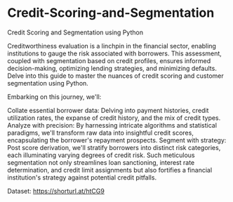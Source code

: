 # Credit-Scoring-and-Segmentation
Credit Scoring and Segmentation using Python

Creditworthiness evaluation is a linchpin in the financial sector, enabling institutions to gauge the risk associated with borrowers. This assessment, coupled with segmentation based on credit profiles, ensures informed decision-making, optimizing lending strategies, and minimizing defaults. Delve into this guide to master the nuances of credit scoring and customer segmentation using Python.

Embarking on this journey, we'll:

Collate essential borrower data: Delving into payment histories, credit utilization rates, the expanse of credit history, and the mix of credit types.
Analyze with precision: By harnessing intricate algorithms and statistical paradigms, we'll transform raw data into insightful credit scores, encapsulating the borrower's repayment prospects.
Segment with strategy: Post score derivation, we'll stratify borrowers into distinct risk categories, each illuminating varying degrees of credit risk.
Such meticulous segmentation not only streamlines loan sanctioning, interest rate determination, and credit limit assignments but also fortifies a financial institution's strategy against potential credit pitfalls.

Dataset: https://shorturl.at/htCG9
